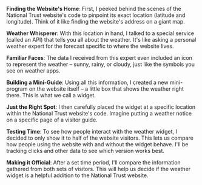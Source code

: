 **Finding the Website's Home**: First, I peeked behind the scenes of the National Trust website's code to pinpoint its exact location (latitude and longitude). Think of it like finding the website's address on a giant map.

**Weather Whisperer**: With this location in hand, I talked to a special service (called an API) that tells you all about the weather. It's like asking a personal weather expert for the forecast specific to where the website lives.

**Familiar Faces**: The data I received from this expert even included an icon to represent the weather – sunny, rainy, or cloudy, just like the symbols you see on weather apps.

**Building a Mini-Guide**: Using all this information, I created a new mini-program on the website itself – a little box that shows the weather right there. This is what we call a widget.

**Just the Right Spot**: I then carefully placed the widget at a specific location within the National Trust website's code. Imagine putting a weather notice on a specific page of a visitor guide.

**Testing Time**: To see how people interact with the weather widget, I decided to only show it to half of the website visitors. This lets us compare how people using the website with and without the widget behave. I'll be tracking clicks and other data to see which version works best.

**Making it Official**: After a set time period, I'll compare the information gathered from both sets of visitors. This will help us decide if the weather widget is a helpful addition to the National Trust website.